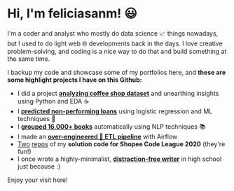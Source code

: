 # Hi, I'm feliciasanm! 😃

I'm a coder and analyst who mostly do data science 📈 things nowadays, but I used to do light web 🌐 developments back in the days. I love creative problem-solving, and coding is a nice way to do that and build something at the same time.

I backup my code and showcase some of my portfolios here, and **these are some highlight projects I have on this Github:**

- I did a project [**analyzing coffee shop dataset**](https://github.com/feliciasanm/coffee-shop-dataset-analysis) and unearthing insights using Python and EDA ☕
- I [**predicted non-performing loans**](https://github.com/feliciasanm/machine-learning-npl) using logistic regression and ML techniques 💸
- I [**grouped 16,000+ books**](https://github.com/feliciasanm/nlp-book-summary) automatically using NLP techniques 📚
- I made an [**over-engineered 🤣 ETL pipeline**](https://github.com/feliciasanm/bitcoin-price-etl) with Airflow
- [Two](https://github.com/feliciasanm/data-analytics-order-brushing) [repos](https://github.com/feliciasanm/data-analytics-logistics-performance) of my **solution code for Shopee Code League 2020** (they're fun!)
- I once wrote a highly-minimalist, [**distraction-free writer**](https://github.com/feliciasanm/writer.html) in high school just because :)

Enjoy your visit here!
